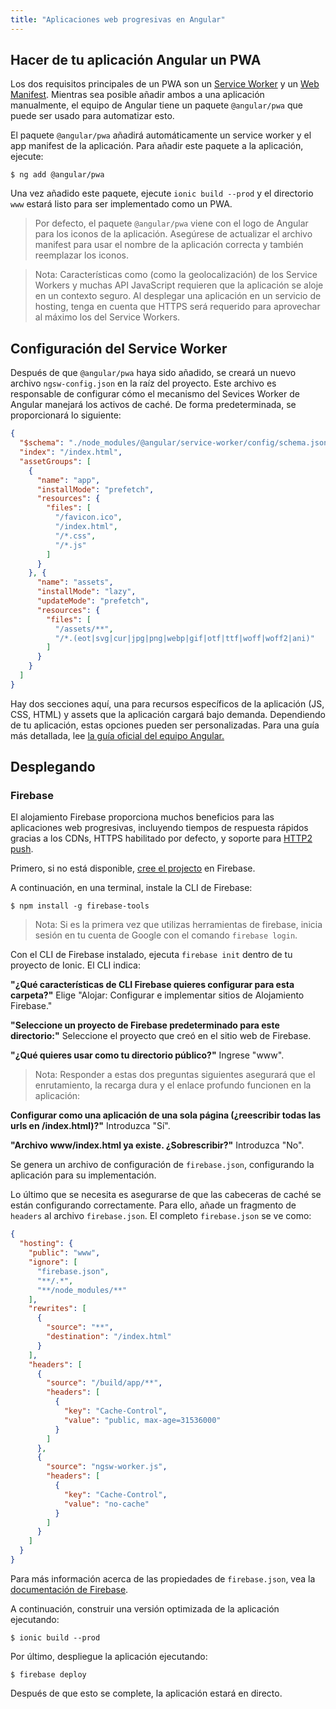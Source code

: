```yaml
---
title: "Aplicaciones web progresivas en Angular"
---
```



## Hacer de tu aplicación Angular un PWA


Los dos requisitos principales de un PWA son un <a href="https://developers.google.com/web/fundamentals/primers/service-workers/" target="_blank">Service Worker</a> y un <a href="https://developers.google.com/web/fundamentals/web-app-manifest/" target="_blank">Web Manifest</a>. Mientras sea posible añadir ambos a una aplicación manualmente, el equipo de Angular tiene un paquete `@angular/pwa` que puede ser usado para automatizar esto.

El paquete `@angular/pwa` añadirá automáticamente un service worker y el app manifest de la aplicación. Para añadir este paquete a la aplicación, ejecute:

```shell
$ ng add @angular/pwa
```

Una vez añadido este paquete, ejecute `ionic build --prod` y el directorio `www` estará listo para ser implementado como un PWA.

> Por defecto, el paquete `@angular/pwa` viene con el logo de Angular para los iconos de la aplicación. Asegúrese de actualizar el archivo manifest para usar el nombre de la aplicación correcta y también reemplazar los iconos.


> Nota: Características como (como la geolocalización) de los Service Workers y  muchas API JavaScript requieren que la aplicación se aloje en un contexto seguro. Al desplegar una aplicación en un servicio de hosting, tenga en cuenta que HTTPS será requerido para aprovechar al máximo los del Service Workers.

## Configuración del Service Worker

Después de que `@angular/pwa` haya sido añadido, se creará un nuevo archivo `ngsw-config.json` en la raíz del proyecto. Este archivo es responsable de configurar cómo el mecanismo del Sevices Worker de Angular manejará los activos de caché. De forma predeterminada, se proporcionará lo siguiente:

```json
{
  "$schema": "./node_modules/@angular/service-worker/config/schema.json",
  "index": "/index.html",
  "assetGroups": [
    {
      "name": "app",
      "installMode": "prefetch",
      "resources": {
        "files": [
          "/favicon.ico",
          "/index.html",
          "/*.css",
          "/*.js"
        ]
      }
    }, {
      "name": "assets",
      "installMode": "lazy",
      "updateMode": "prefetch",
      "resources": {
        "files": [
          "/assets/**",
          "/*.(eot|svg|cur|jpg|png|webp|gif|otf|ttf|woff|woff2|ani)"
        ]
      }
    }
  ]
}
```

Hay dos secciones aquí, una para recursos específicos de la aplicación (JS, CSS, HTML) y assets que la aplicación cargará bajo demanda. Dependiendo de tu aplicación, estas opciones pueden ser personalizadas. Para una guía más detallada, lee [la guía oficial del equipo Angular.](https://angular.io/guide/service-worker-config)


## Desplegando

### Firebase

El alojamiento Firebase proporciona muchos beneficios para las aplicaciones web progresivas, incluyendo tiempos de respuesta rápidos gracias a los CDNs, HTTPS habilitado por defecto, y soporte para [HTTP2 push](https://firebase.googleblog.com/2016/09/http2-comes-to-firebase-hosting.html).

Primero, si no está disponible, [cree el projecto](https://console.firebase.google.com) en Firebase.

A continuación, en una terminal, instale la CLI de Firebase:

```shell
$ npm install -g firebase-tools
```

> Nota: Si es la primera vez que utilizas herramientas de firebase, inicia sesión en tu cuenta de Google con el comando `firebase login`.

Con el CLI de Firebase instalado, ejecuta `firebase init` dentro de tu proyecto de Ionic. El CLI indica:

**"¿Qué características de CLI Firebase quieres configurar para esta carpeta?"**  Elige "Alojar: Configurar e implementar sitios de Alojamiento Firebase."

**"Seleccione un proyecto de Firebase predeterminado para este directorio:"** Seleccione el proyecto que creó en el sitio web de Firebase.

**"¿Qué quieres usar como tu directorio público?"** Ingrese "www".

> Nota: Responder a estas dos preguntas siguientes asegurará que el enrutamiento, la recarga dura y el enlace profundo funcionen en la aplicación:

**Configurar como una aplicación de una sola página (¿reescribir todas las urls en /index.html)?"** Introduzca "Sí".

**"Archivo www/index.html ya existe. ¿Sobrescribir?"** Introduzca "No".

Se genera un archivo de configuración de `firebase.json`, configurando la aplicación para su implementación.

Lo último que se necesita es asegurarse de que las cabeceras de caché se están configurando correctamente. Para ello, añade un fragmento de `headers` al archivo `firebase.json`. El completo `firebase.json` se ve como:

```json
{
  "hosting": {
    "public": "www",
    "ignore": [
      "firebase.json",
      "**/.*",
      "**/node_modules/**"
    ],
    "rewrites": [
      {
        "source": "**",
        "destination": "/index.html"
      }
    ],
    "headers": [
      {
        "source": "/build/app/**",
        "headers": [
          {
            "key": "Cache-Control",
            "value": "public, max-age=31536000"
          }
        ]
      },
      {
        "source": "ngsw-worker.js",
        "headers": [
          {
            "key": "Cache-Control",
            "value": "no-cache"
          }
        ]
      }
    ]
  }
}
```

Para más información acerca de las propiedades de `firebase.json`, vea la [documentación de Firebase](https://firebase.google.com/docs/hosting/full-config#section-firebase-json).

A continuación, construir una versión optimizada de la aplicación ejecutando:

```shell
$ ionic build --prod
```

Por último, despliegue la aplicación ejecutando:

```shell
$ firebase deploy
```

Después de que esto se complete, la aplicación estará en directo.
